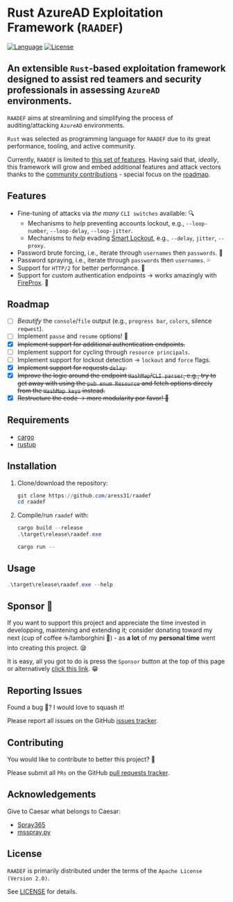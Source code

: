 # Rust AzureAD Exploitation Framework (`RAADEF`)

[![Language](https://img.shields.io/badge/Lang-Rust-blue.svg)](https://www.https://www.rust-lang.org/.org)
[![License](https://img.shields.io/badge/License-Apache%202.0-red.svg)](https://opensource.org/licenses/Apache-2.0)

## An extensible `Rust`-based exploitation framework designed to assist red teamers and security professionals in assessing `AzureAD` environments.

`RAADEF` aims at streamlining and simplifying the process of auditing/attacking `AzureAD` environments.

`Rust` was selected as programming language for `RAADEF` due to its great performance, tooling, and active community.

Currently, `RAADEF` is limited to [this set of features](#Features). Having said that, *ideally*, this framework will grow and embed additional features and attack vectors thanks to the [community contributions](#Contributing) - special focus on the [roadmap](#Roadmap).

## Features

- Fine-tuning of attacks via *the many* `CLI switches` available: 🔍
    - Mechanisms to *help* preventing accounts lockout, e.g., `--loop-number`, `--loop-delay`, `--loop-jitter`.
    - Mechanisms to *help* evading [Smart Lockout](https://docs.microsoft.com/en-us/azure/active-directory/authentication/howto-password-smart-lockout), e.g., `--delay`, `jitter`, `--proxy`.
- Password brute forcing, i.e., iterate through `usernames` then `passwords`. 💪
- Password spraying, i.e., iterate through `passwords` then `usernames`. 💦
- Support for `HTTP/2` for better performance. 🐇
- Support for custom authentication endpoints -> works amazingly with [FireProx](https://github.com/ustayready/fireprox). 🤩

## Roadmap

- [ ] *Beautify* the `console`/`file` output (e.g., `progress bar`, `colors`, silence `reqwest`).
- [ ] Implement `pause` and `resume` options! 🤩
- [x] ~~Implement support for additional authentication endpoints.~~
- [ ] Implement support for cycling through `resource principals`.
- [ ] Implement support for lockout detection -> `lockout` and `force` flags.
- [x] ~~Implement support for requests `delay`.~~
- [x] ~~Improve the logic around the endpoint `HashMap`/`CLI parser`, e.g., try to get away with using the `pub enum Resource` and fetch options direcly from the `HashMap keys` instead.~~
- [x] ~~Restructure the code -> more modularity por favor! 🌯~~

## Requirements

- [cargo](https://github.com/rust-lang/cargo)
- [rustup](https://www.rust-lang.org/tools/install)

## Installation

1. Clone/download the repository:

    ```powershell
    git clone https://github.com/aress31/raadef
    cd raadef
    ```

3. Compile/run `raadef` with:

    ```powershell
    cargo build --release
    .\target\release\raadef.exe
    ```

    ```powershell
    cargo run --
    ```

## Usage

```powershell
.\target\release\raadef.exe --help
```

## Sponsor 💓

If you want to support this project and appreciate the time invested in developping, maintening and extending it; consider donating toward my next (cup of coffee ☕/lamborghini 🚗) - as **a lot** of my **personal time** went into creating this project. 😪

It is easy, all you got to do is press the `Sponsor` button at the top of this page or alternatively [click this link](https://github.com/sponsors/aress31). 😁

## Reporting Issues

Found a bug 🐛? I would love to squash it!

Please report all issues on the GitHub [issues tracker](https://github.com/aress31/raadef/issues).

## Contributing

You would like to contribute to better this project? 🤩

Please submit all `PRs` on the GitHub [pull requests tracker](https://github.com/aress31/raadef/pulls).

## Acknowledgements

Give to Caesar what belongs to Caesar:

- [Spray365](https://github.com/MarkoH17/Spray365)
- [msspray.py](https://github.com/SecurityRiskAdvisors/msspray)

## License

`RAADEF` is primarily distributed under the terms of the `Apache License (Version 2.0)`.

See [LICENSE](./LICENSE) for details.